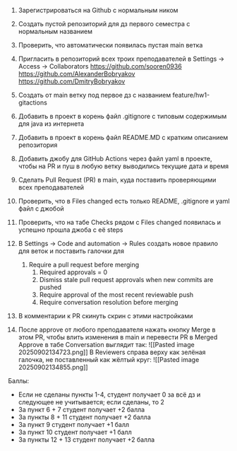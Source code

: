 1) Зарегистрироваться на Github с нормальным ником
2) Создать пустой репозиторий для дз первого семестра с нормальным названием 
3) Проверить, что автоматически появилась пустая main ветка
4) Пригласить в репозиторий всех троих преподавателей в Settings -> Access -> Collaborators
https://github.com/sooren0936
https://github.com/AlexanderBobryakov
https://github.com/DmitryBobryakov

5) Создать от main ветку под первое дз с названием feature/hw1-gitactions
6) Добавить в проект в корень файл .gitignore с типовым содержимым для java из интернета
7) Добавить в проект в корень файл README.MD с кратким описанием репозитория
8) Добавить джобу для GitHub Actions через файл yaml в проекте, чтобы на PR и пуш в любую ветку выводились текущие дата и время
9) Сделать Pull Request (PR) в main, куда поставить проверяющими всех преподавателей
10) Проверить, что в Files changed есть только README, .gitignore и yaml файл с джобой 
11) Проверить, что на табе Checks рядом с Files changed появилась и успешно прошла джоба с её steps
12) В Settings -> Code and automation -> Rules создать новое правило для веток и поставить галочки для
	1) Require a pull request before merging
		1) Required approvals = 0
		2) Dismiss stale pull request approvals when new commits are pushed
		3) Require approval of the most recent reviewable push
		4) Require conversation resolution before merging
13) В комментарии к PR скинуть скрин с этими настройками
14) После approve от любого преподавателя нажать кнопку Merge в этом PR, чтобы влить изменения в main и перевести PR в Merged
Approve в табе Conversation выглядит так:
![[Pasted image 20250902134723.png]]
В Reviewers справа верху как зелёная галочка, не поставленный как жёлтый круг:
![[Pasted image 20250902134855.png]]


Баллы:
- Если не сделаны пункты 1-4, студент получает 0 за всё дз и следующее не учитывается; если сделаны, то 2
- За пункт 6 + 7 студент получает +2 балла  
- За пункты 8 + 11 студент получает +2 балла 
- За пункт 9 студент получает +1 балл
- За пункт 10 студент получает +1 балл
- За пункты 12 + 13 студент получает +2 балла  